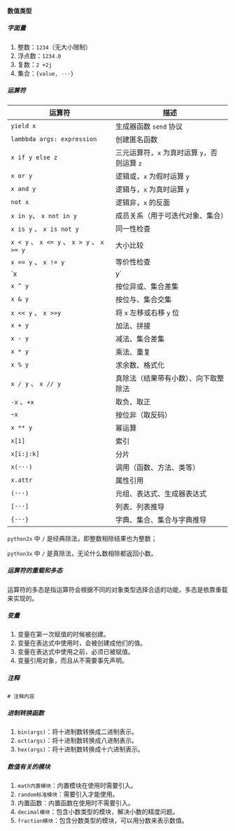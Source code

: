 #### 数值类型

##### 字面量

1. 整数：`1234`（无大小限制）
2. 浮点数：`1234.0`
3. 复数：`2 +2j `
4. 集合：`{value, ···}`

##### 运算符

| 运算符                                     | 描述                                         |
| ------------------------------------------ | -------------------------------------------- |
| `yield x`                                  | 生成器函数 `send` 协议                       |
| `lambbda args: expression`                 | 创建匿名函数                                 |
| `x if y else z`                            | 三元运算符，`x` 为真时运算 `y`，否则运算 `z` |
| `x or y`                                   | 逻辑或，`x` 为假时运算 `y`                   |
| `x and y`                                  | 逻辑与，`x` 为真时运算 `y`                   |
| `not x`                                    | 逻辑非，`x` 的反面                           |
| `x in y`、 `x not in y`                    | 成员关系（用于可迭代对象、集合）             |
| `x is y` 、 `x is not y`                   | 同一性检查                                   |
| `x < y` 、 `x <= y` 、 `x > y` 、 `x >= y` | 大小比较                                     |
| `x == y` 、 `x != y`                       | 等价性检查                                   |
| `x | y`                                    | 按位或、集合并集                             |
| `x ^ y`                                    | 按位异或、集合差集                           |
| `x & y`                                    | 按位与、集合交集                             |
| `x << y` 、 `x >>y`                        | 将 `x` 左移或右移 `y` 位                     |
| `x + y`                                    | 加法、拼接                                   |
| `x - y`                                    | 减法、集合差集                               |
| `x * y`                                    | 乘法、重复                                   |
| `x % y`                                    | 求余数、格式化                               |
| `x / y` 、 `x // y`                        | 真除法（结果带有小数）、向下取整除法         |
| `-x` 、`+x`                                | 取负、取正                                   |
| `~x`                                       | 按位非（取反码）                             |
| `x ** y`                                   | 幂运算                                       |
| `x[i]`                                     | 索引                                         |
| `x[i:j:k]`                                 | 分片                                         |
| `x(···)`                                   | 调用（函数、方法、类等）                     |
| `x.attr`                                   | 属性引用                                     |
| `(···)`                                    | 元组、表达式、生成器表达式                   |
| `[···]`                                    | 列表、列表推导                               |
| `{···}`                                    | 字典、集合、集合与字典推导                   |

`python2x`  中 `/` 是经典除法，即整数相除结果也为整数；

`python3x`  中 `/` 是真除法，无论什么数相除都返回小数。

##### 运算符的重载和多态

运算符的多态是指运算符会根据不同的对象类型选择合适的功能，多态是依靠重载来实现的。

##### 变量

1. 变量在第一次赋值的时候被创建。
2. 变量在表达式中使用时，会被创建成他们的值。
3. 变量在表达式中使用之前，必须已被赋值。
4. 变量引用对象，而且从不需要事先声明。

##### 注释

`# 注释内容`

##### 进制转换函数

1. `bin(args)`：将十进制数转换成二进制表示。
2. `oct(args)`：将十进制数转换成八进制表示。
3. `hex(args)`：将十进制数转换成十六进制表示。

##### 数值有关的模块

1. `math内置模块`：内置模块在使用时需要引入。
2. `random标准模块`：需要引入才能使用。
3. 内置函数：内置函数在使用时不需要引入。
4. `decimal模块`：包含小数类型的模块，解决小数的精度问题。
5. `fraction模块`：包含分数类型的模块，可以用分数来表示数值。